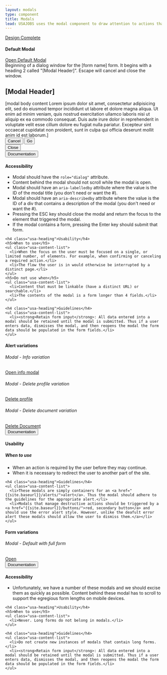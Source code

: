 ```yaml
---
layout: modals
type: component
title: Modals
lead: USAJOBS uses the modal component to draw attention to actions that require user input.
---
```


<a href="{{ site.baseurl }}/getting-started/#maturity" class="usa-label maturity design_complete">
  Design Complete
</a>

<h4 class="usa-heading-alt">Default Modal</h4>
<div class="preview">
  <a href="#modal-trigger" class="usa-button usajobs-button" data-object-trigger="modal" data-target="#modal-demo">Open Default Modal</a>

  <div class="usajobs-modal" data-object="modal" data-state="is-closed" id="modal-default" aria-hidden="true" role="dialog" aria-labelledby="usajobs-modal-heading" aria-describedby="usajobs-modal-description">
    <div class="usajobs-modal__dialog">
      <div class="usajobs-modal__content">
        <div id="usajobs-modal-description" class="usajobs-assistive-text">
          Beginning of a dialog window for the [form name] form. It begins with a heading 2
          called &quot;[Modal Header]&quot;. Escape will cancel and close the window.
        </div>
        <div class="usajobs-modal__header">
          <h2 id="usajobs-modal-heading" class="usajobs-modal__title">[Modal Header]</h2>
        </div>
        <div class="usajobs-modal__body">
          [modal body content Lorem ipsum dolor sit amet, consectetur adipisicing elit, sed do eiusmod tempor incididunt ut labore et dolore magna aliqua. Ut enim ad minim veniam,
          quis nostrud exercitation ullamco laboris nisi ut aliquip ex ea commodo
          consequat. Duis aute irure dolor in reprehenderit in voluptate velit esse
          cillum dolore eu fugiat nulla pariatur. Excepteur sint occaecat cupidatat non
          proident, sunt in culpa qui officia deserunt mollit anim id est laborum.]
        </div>
        <div class="usajobs-modal__footer">
          <button class="usa-button-big usa-button-outline" data-behavior="modal.close">Cancel</button>
          <button class="usa-button-big usa-button-primary" data-behavior="modal.close">Go</button>
        </div>
        <div class="usajobs-modal__actions">
          <button class="usajobs-modal__close" data-behavior="modal.close" >
            <span class="usajobs-assistive-text">Close</span>
          </button>
        </div>
      </div>
    </div>
  </div>
</div>

<div class="usa-accordion-bordered usa-accordion-docs">
  <button class="usa-button-unstyled usa-accordion-button" aria-expanded="true" aria-controls="doc-0">Documentation</button>
  <div id="doc-0" aria-hidden="false" class="usa-accordion-content">
    <h4 class="usa-heading">Accessibility</h4>
    <ul class="usa-content-list">
      <li>Modal should have the <code>role="dialog"</code> attribute.</li>
      <li>Content behind the modal should not scroll while the modal is open.</li>
      <li>Modal should have an <code>aria-labelledby</code> attribute where the value is the ID of the modal title (you don't need or want the #).</li>
      <li>Modal should have an <code>aria-describedby</code> attribute where the value is the ID of a div that contains a description of the modal (you don't need or want the #).</li>
      <li>Pressing the ESC key should close the modal and return the focus to the element that triggered the modal.</li>
      <li>If the modal contains a form, pressing the Enter key should submit that form.</li>
    </ul>

    <h4 class="usa-heading">Usability</h4>
    <h5>When to use</h5>
    <ul class="usa-content-list">
      <li>When the focus on the user must be focused on a single, or limited number, of elements. For example, when confirming or canceling a required action.</li>
      <li>The flow the user is in would otherwise be interrupted by a distinct page.</li>
    </ul>
    <h5>Do not use when</h5>
    <ul class="usa-content-list">
      <li>Content that must be linkable (have a distinct URL) or searchable.</li>
      <li>The contents of the modal is a form longer than 4 fields.</li>
    </ul>

    <h4 class="usa-heading">Guidelines</h4>
    <ul class="usa-content-list">
      <li><strong>Retain form input</strong>: All data entered into a modal should be retained until the modal is submitted. Thus if a user enters data, dismisses the modal, and then reopens the modal the form data should be populated in the form fields.</li>
    </ul>
  </div>
</div>

<h4 class="usa-heading-alt">Alert variations</h4>
<div class="preview">
  <h6 class="usa-heading-alt">Modal - Info variation</h6>
  <a href="#modal-trigger" class="usa-button usajobs-button" data-object-trigger="modal" data-target="#modal-info-demo">Open info modal</a>

  <h6 class="usa-heading-alt">Modal - Delete profile variation</h6>
  <a href="#modal-trigger" class="usa-button usajobs-button usa-button-secondary" data-object-trigger="modal" data-target="#modal-delete-account">Delete profile</a>

  <h6 class="usa-heading-alt">Modal - Delete document variation</h6>
  <a href="#modal-trigger" class="usa-button usajobs-button usa-button-secondary" data-object-trigger="modal" data-target="#modal-delete-document">Delete Document</a>
</div>

<div class="usa-accordion-bordered usa-accordion-docs">
  <button class="usa-button-unstyled usa-accordion-button" aria-expanded="true" aria-controls="doc-1">Documentation</button>
  <div id="doc-1" aria-hidden="false" class="usa-accordion-content">
    <h4 class="usa-heading">Usability</h4>
    <h5>When to use</h5>
    <ul class="usa-content-list">
      <li>When an action is required by the user before they may continue.</li>
      <li>When it is necessary to redirect the user to another part of the site.</li>
    </ul>

    <h4 class="usa-heading">Guidelines</h4>
    <ul class="usa-content-list">
      <li>These modals are simply containers for an <a href="{{site.baseurl}}/alerts/">alert</a>. Thus the modal should adhere to the guidelines for the appropriate alert.</li>
      <li>Modals that manage destructive actions should be triggered by a <a href="{{site.baseurl}}/buttons/">red, secondary button</a> and should use the error alert style. However, unlike the deafult error alert these modals should allow the user to dismiss them.</a></li>
    </ul>
  </div>
</div>

<h4 class="usa-heading-alt">Form variations</h4>
<div class="preview">
  <h6 class="usa-heading-alt">Modal - Default with full form</h6>
  <a href="#modal-trigger" class="usa-button usajobs-button" data-object-trigger="modal" data-target="#modal-wide-demo">Open</a>
</div>

<div class="usa-accordion-bordered usa-accordion-docs">
  <button class="usa-button-unstyled usa-accordion-button"
      aria-expanded="true" aria-controls="doc-2">
    Documentation
  </button>
  <div id="doc-2" aria-hidden="false" class="usa-accordion-content">
    <h4 class="usa-heading">Accessibility</h4>
    <ul class="usa-content-list">
      <li>Unfortunately, we have a number of these modals and we should excise them as quickly as possible. Content behind these modal has to scroll to support the egregious form lengths on mobile devices.</li>
    </ul>

    <h4 class="usa-heading">Usability</h4>
    <h5>When to use</h5>
    <ul class="usa-content-list">
      <li>Never. Long forms do not belong in modals.</li>
    </ul>

    <h4 class="usa-heading">Guidelines</h4>
    <ul class="usa-content-list">
      <li>Do not create new instances of modals that contain long forms.</li>
      <li><strong>Retain form input</strong>: All data entered into a modal should be retained until the modal is submitted. Thus if a user enters data, dismisses the modal, and then reopens the modal the form data should be populated in the form fields.</li>
    </ul>
  </div>
</div>

